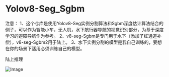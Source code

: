 # Yolov8-Seg_Sgbm
注意：
1、这个仓库是使用Yolov8-Seg实例分割算法和Sgbm深度估计算法结合的例子，可以作为智能小车，无人机，水下航行器导航的视觉识别部分，为基于深度学习的避障导航作为参考。
2、v8-seg-Sgbm是专门用于水下（添加了红通道补偿），v8-seg-Sgbm2用于陆上。
3、水下实例分割的模型是我自己训练的，要想在你的场景下适用必须训练自己的模型。

陆上推理

![Image](https://github.com/user-attachments/assets/8dfce9ed-85ba-47b4-b1d3-f9a75fdb3912)
